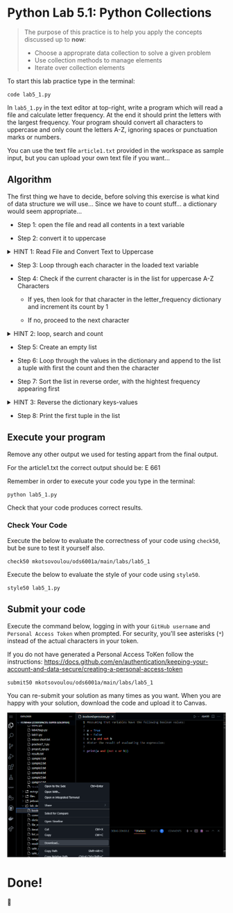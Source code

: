 # Python Lab 5.1: Python Collections

> The purpose of this practice is to help you apply the concepts discussed up to **now**: 
>
> - Choose a approprate data collection to solve a given problem
> - Use collection methods to manage elements
> - Iterate over collection elements

To start this lab practice type in the terminal: 
```
code lab5_1.py
```

In `lab5_1.py` in the text editor at top-right, write a program which will read a file and calculate letter frequency. At the end it should print the letters with the largest frequency. Your program should convert all characters to uppercase and only count the letters A-Z, ignoring spaces or punctuation marks or numbers.

You can use the text file `article1.txt` provided in the workspace as sample input, but you can upload your own text file if you want...


## Algorithm

The first thing we have to decide, before solving this exercise is what kind of data structure we will use...
Since we have to count stuff... a dictionary would seem appropriate...

* Step 1: open the file and read all contents in a text variable

* Step 2: convert it to uppercase

<details> 
<summary>
HINT 1: Read File and Convert Text to Uppercase
</summary>

```

text = fhand.read()
text = text.upper()

```
</details>

* Step 3: Loop through each character in the loaded text variable

* Step 4: Check if the current character is in the list for uppercase A-Z Characters

    - If yes, then look for that character in the letter_frequency dictionary and increment its count by 1

    - If no, proceed to the next character


<details> 
<summary>
HINT 2: loop, search and count 
</summary>


```
letter_frequency = {}
for ch in text:
    if ch in az_Upper:
        letter_frequency[ch] = letter_frequency.get(ch, 0) +1

print(letter_frequency) # to test the outcome of this operation

```
</details>


* Step 5: Create an empty list

* Step 6: Loop through the values in the dictionary and append to the list a tuple with first the count and then the character

* Step 7: Sort the list in reverse order, with the hightest frequency appearing first

<details> 
<summary>
HINT 3: Reverse the dictionary keys-values
</summary>


```
lst = []
for key, value in letter_frequency.items():
    lst.append((value,key))

lst.sort(reverse=True)

```
</details>


* Step 8: Print the first tuple in the list



## Execute your program 

Remove any other output we used for testing appart from the final output.

For the article1.txt the correct output should be: E 661


Remember in order to execute your code you type in the terminal:
```
python lab5_1.py
```

Check that your code produces correct results. 



### Check Your Code

Execute the below to evaluate the correctness of your code using `check50`, but be sure to test it yourself also.


```
check50 mkotsovoulou/ods6001a/main/labs/lab5_1
```

Execute the below to evaluate the style of your code using `style50`.

```
style50 lab5_1.py
```


## Submit your code

Execute the command below, logging in with your `GitHub username` and `Personal Access Token` when prompted. For security, you'll see asterisks (`*`) instead of the actual characters in your token. 

If you do not have generated a Personal Access ToKen follow the instructions: 
https://docs.github.com/en/authentication/keeping-your-account-and-data-secure/creating-a-personal-access-token

```
submit50 mkotsovoulou/ods6001a/main/labs/lab5_1
```

You can re-submit your solution as many times as you want.
When you are happy with your solution, download the code and upload it to Canvas.

![Image of download](download.png)


# Done!
:tada:
